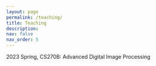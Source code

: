 ```yaml
---
layout: page
permalink: /teaching/
title: Teaching
description: 
nav: false
nav_order: 5
---
```


2023 Spring, CS270B: Advanced Digital Image Processing
